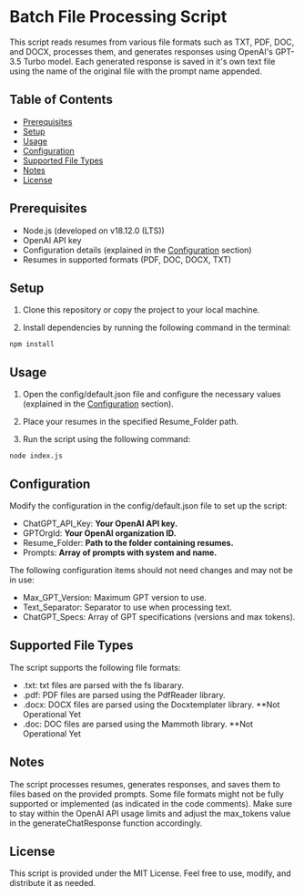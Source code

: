# Batch File Processing Script

This script reads resumes from various file formats such as TXT, PDF, DOC, and DOCX, processes them, and generates responses using OpenAI's GPT-3.5 Turbo model. Each generated response is saved in it's own text file using the name of the original file with the prompt name appended.

## Table of Contents

- [Prerequisites](#prerequisites)
- [Setup](#setup)
- [Usage](#usage)
- [Configuration](#configuration)
- [Supported File Types](#supported-file-types)
- [Notes](#notes)
- [License](#license)

## Prerequisites

- Node.js (developed on v18.12.0 (LTS))
- OpenAI API key
- Configuration details (explained in the [Configuration](#configuration) section)
- Resumes in supported formats (PDF, DOC, DOCX, TXT)

## Setup

1. Clone this repository or copy the project to your local machine.

2. Install dependencies by running the following command in the terminal:
~~~
npm install
~~~

## Usage
1. Open the config/default.json file and configure the necessary values (explained in the [Configuration](#configuration) section).

2. Place your resumes in the specified Resume_Folder path.

3. Run the script using the following command:
~~~
node index.js
~~~

## Configuration
Modify the configuration in the config/default.json file to set up the script:

- ChatGPT_API_Key: **Your OpenAI API key.**
- GPTOrgId: **Your OpenAI organization ID.**
- Resume_Folder: **Path to the folder containing resumes.**
- Prompts: **Array of prompts with system and name.**

The following configuration items should not need changes and may not be in use:
- Max_GPT_Version: Maximum GPT version to use.
- Text_Separator: Separator to use when processing text.
- ChatGPT_Specs: Array of GPT specifications (versions and max tokens).



## Supported File Types
The script supports the following file formats:

- .txt: txt files are parsed with the fs libarary.
- .pdf: PDF files are parsed using the PdfReader library.
- .docx: DOCX files are parsed using the Docxtemplater library. **Not Operational Yet
- .doc: DOC files are parsed using the Mammoth library. **Not Operational Yet

## Notes
The script processes resumes, generates responses, and saves them to files based on the provided prompts.
Some file formats might not be fully supported or implemented (as indicated in the code comments).
Make sure to stay within the OpenAI API usage limits and adjust the max_tokens value in the generateChatResponse function accordingly.

## License
This script is provided under the MIT License. Feel free to use, modify, and distribute it as needed.



